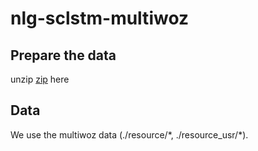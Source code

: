 # nlg-sclstm-multiwoz

## Prepare the data

unzip [zip](https://tatk-data.s3-ap-northeast-1.amazonaws.com/nlg_sclstm_multiwoz.zip) here

## Data

We use the multiwoz data (./resource/\*, ./resource_usr/\*).

